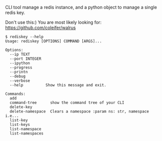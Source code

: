 CLI tool manage a redis instance, and a python object to manage a single redis key.

Don't use this:) You are most likely looking for: https://github.com/coleifer/walrus

```
$ rediskey --help
Usage: rediskey [OPTIONS] COMMAND [ARGS]...

Options:
  --ip TEXT
  --port INTEGER
  --ipython
  --progress
  --printn
  --debug
  --verbose
  --help          Show this message and exit.

Commands:
  add
  command-tree      show the command tree of your CLI
  delete-key
  delete-namespace  Clears a namespace :param ns: str, namespace i.e...
  list-key
  list-keys
  list-namespace
  list-namespaces
```
